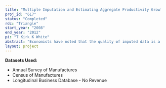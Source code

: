 ```yaml
---
title: "Multiple Imputation and Estimating Aggregate Productivity Growth in Manufacturing"
proj_id: "617"
status: "Completed"
rdc: "Triangle"
start_year: "2008"
end_year: "2012"
pi: "T Kirk K White"
abstract: "Economists have noted that the quality of imputed data is a problem for researchers using plant-level Annual Survey of Manufactures (ASM) and Census of Manufactures data. Using the detailed item impute ﬂags in the later years of the ASM, this project proposes to develop a model of missing data by applying methods of multiple imputation to improve imputations for nonresponse in these data. The research will measure improvement in data quality by analyzing how both aggregate and plant-level productivity, as well as other measures, are diﬀerent with multiply imputed data versus the methods currently in use by the Census Bureau."
layout: project
---
```


**Datasets Used:**

  - Annual Survey of Manufactures 
  - Census of Manufactures 
  - Longitudinal Business Database - No Revenue 

